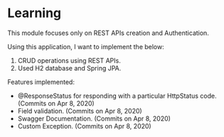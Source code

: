 # Learning
This module focuses only on REST APIs creation and Authentication.

Using this application, I want to implement the below:
1) CRUD operations using REST APIs.
2) Used H2 database and Spring JPA.



Features implemented:
- @ResponseStatus for responding with a particular HttpStatus code. (Commits on Apr 8, 2020)
- Field validation. (Commits on Apr 8, 2020)
- Swagger Documentation. (Commits on Apr 8, 2020)
- Custom Exception. (Commits on Apr 8, 2020)
